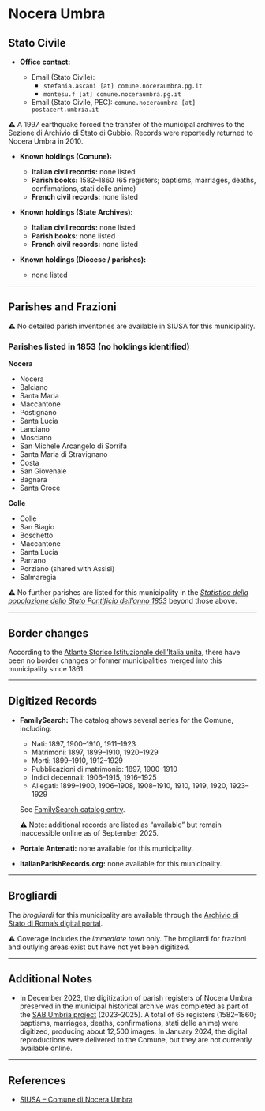# Nocera Umbra

## Stato Civile

* **Office contact:**

  * Email (Stato Civile): 
    * `stefania.ascani [at] comune.noceraumbra.pg.it`
    * `montesu.f [at] comune.noceraumbra.pg.it`
  * Email (Stato Civile, PEC): `comune.noceraumbra [at] postacert.umbria.it`

⚠️ A 1997 earthquake forced the transfer of the municipal archives to the Sezione di Archivio di Stato di Gubbio. Records were reportedly returned to Nocera Umbra in 2010.

* **Known holdings (Comune):**

  * **Italian civil records:** none listed
  * **Parish books:** 1582–1860 (65 registers; baptisms, marriages, deaths, confirmations, stati delle anime)
  * **French civil records:** none listed

* **Known holdings (State Archives):**

  * **Italian civil records:** none listed
  * **Parish books:** none listed
  * **French civil records:** none listed

* **Known holdings (Diocese / parishes):**

  * none listed

---

## Parishes and Frazioni

⚠️ No detailed parish inventories are available in SIUSA for this municipality.

### Parishes listed in 1853 (no holdings identified)

**Nocera**

* Nocera
* Balciano
* Santa Maria
* Maccantone
* Postignano
* Santa Lucia
* Lanciano
* Mosciano
* San Michele Arcangelo di Sorrifa
* Santa Maria di Stravignano
* Costa
* San Giovenale
* Bagnara
* Santa Croce

**Colle**

* Colle
* San Biagio
* Boschetto
* Maccantone
* Santa Lucia
* Parrano
* Porziano (shared with Assisi)
* Salmaregia

⚠️ No further parishes are listed for this municipality in the *[Statistica della popolazione dello Stato Pontificio dell’anno 1853](https://www.google.it/books/edition/Statistics_della_popolazione_dello_Stato/v6dCAQAAMAAJ)* beyond those above.

---

## Border changes

According to the [Atlante Storico Istituzionale dell’Italia unita](http://dati.san.beniculturali.it/asi/local/), there have been no border changes or former municipalities merged into this municipality since 1861.

---

## Digitized Records

* **FamilySearch:** The catalog shows several series for the Comune, including:

  * Nati: 1897, 1900–1910, 1911–1923
  * Matrimoni: 1897, 1899–1910, 1920–1929
  * Morti: 1899–1910, 1912–1929
  * Pubblicazioni di matrimonio: 1897, 1900–1910
  * Indici decennali: 1906–1915, 1916–1925
  * Allegati: 1899–1900, 1906–1908, 1908–1910, 1910, 1919, 1920, 1923–1929

  See [FamilySearch catalog entry](https://www.familysearch.org/en/search/catalog/835192).

  ⚠️ Note: additional records are listed as “available” but remain inaccessible online as of September 2025.

* **Portale Antenati:** none available for this municipality.

* **ItalianParishRecords.org:** none available for this municipality.

---

## Brogliardi

The *brogliardi* for this municipality are available through the [Archivio di Stato di Roma’s digital portal](https://imagoarchiviodistatoroma.cultura.gov.it/Gregoriano/s_brogliardi.php?Provincia=Perugia&Denominazione=Nocera).

⚠️ Coverage includes the *immediate town* only. The brogliardi for frazioni and outlying areas exist but have not yet been digitized.

---

## Additional Notes

* In December 2023, the digitization of parish registers of Nocera Umbra preserved in the municipal historical archive was completed as part of the [SAB Umbria project](https://sabu.cultura.gov.it/archivio-notizie/notizia?tx_news_pi1%5Baction%5D=detail&tx_news_pi1%5Bcontroller%5D=News&tx_news_pi1%5Bnews%5D=253&cHash=960ac033919c3df495182d6088019405) (2023–2025). A total of 65 registers (1582–1860; baptisms, marriages, deaths, confirmations, stati delle anime) were digitized, producing about 12,500 images. In January 2024, the digital reproductions were delivered to the Comune, but they are not currently available online.

---

## References

* [SIUSA – Comune di Nocera Umbra](https://siusa-archivi.cultura.gov.it/cgi-bin/siusa/pagina.pl?TipoPag=cons&Chiave=7009)
